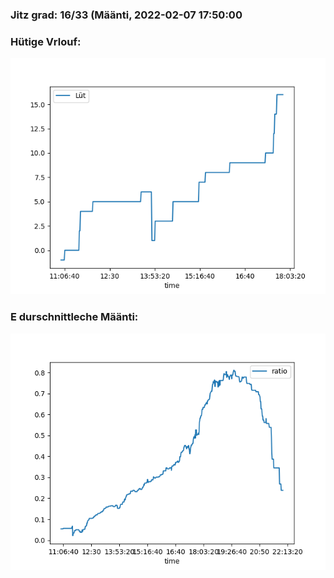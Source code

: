 ### Jitz grad: 16/33 (Määnti, 2022-02-07 17:50:00

### Hütige Vrlouf:
![Graph](Today.png)

### E durschnittleche Määnti:
![Graph](Määnti.png)